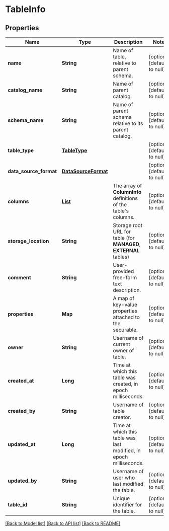 # TableInfo
## Properties

| Name | Type | Description | Notes |
|------------ | ------------- | ------------- | -------------|
| **name** | **String** | Name of table, relative to parent schema. | [optional] [default to null] |
| **catalog\_name** | **String** | Name of parent catalog. | [optional] [default to null] |
| **schema\_name** | **String** | Name of parent schema relative to its parent catalog. | [optional] [default to null] |
| **table\_type** | [**TableType**](TableType.md) |  | [optional] [default to null] |
| **data\_source\_format** | [**DataSourceFormat**](DataSourceFormat.md) |  | [optional] [default to null] |
| **columns** | [**List**](ColumnInfo.md) | The array of __ColumnInfo__ definitions of the table&#39;s columns. | [optional] [default to null] |
| **storage\_location** | **String** | Storage root URL for table (for **MANAGED**, **EXTERNAL** tables) | [optional] [default to null] |
| **comment** | **String** | User-provided free-form text description. | [optional] [default to null] |
| **properties** | **Map** | A map of key-value properties attached to the securable. | [optional] [default to null] |
| **owner** | **String** | Username of current owner of table. | [optional] [default to null] |
| **created\_at** | **Long** | Time at which this table was created, in epoch milliseconds. | [optional] [default to null] |
| **created\_by** | **String** | Username of table creator. | [optional] [default to null] |
| **updated\_at** | **Long** | Time at which this table was last modified, in epoch milliseconds. | [optional] [default to null] |
| **updated\_by** | **String** | Username of user who last modified the table. | [optional] [default to null] |
| **table\_id** | **String** | Unique identifier for the table. | [optional] [default to null] |

[[Back to Model list]](../README.md#documentation-for-models) [[Back to API list]](../README.md#documentation-for-api-endpoints) [[Back to README]](../README.md)

